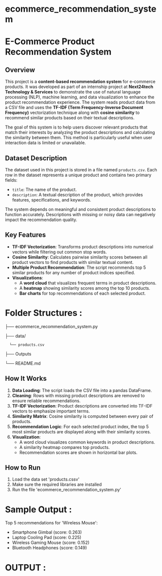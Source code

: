 # ecommerce_recommendation_system

# E-Commerce Product Recommendation System

## Overview

This project is a **content-based recommendation system** for e-commerce products. It was developed as part of an internship project at **Next24tech Technology & Services** to demonstrate the use of natural language processing (NLP), machine learning, and data visualization to enhance the product recommendation experience. The system reads product data from a CSV file and uses the **TF-IDF (Term Frequency-Inverse Document Frequency)** vectorization technique along with **cosine similarity** to recommend similar products based on their textual descriptions.

The goal of this system is to help users discover relevant products that match their interests by analyzing the product descriptions and calculating the similarity between them. This method is particularly useful when user interaction data is limited or unavailable.



## Dataset Description

The dataset used in this project is stored in a file named `products.csv`. Each row in the dataset represents a unique product and contains two primary fields:

- `title`: The name of the product.
- `description`: A textual description of the product, which provides features, specifications, and keywords.

The system depends on meaningful and consistent product descriptions to function accurately. Descriptions with missing or noisy data can negatively impact the recommendation quality.


## Key Features

- **TF-IDF Vectorization**: Transforms product descriptions into numerical vectors while filtering out common stop words.
- **Cosine Similarity**: Calculates pairwise similarity scores between all product vectors to find products with similar textual content.
- **Multiple Product Recommendation**: The script recommends top 5 similar products for any number of product indices specified.
- **Visualizations**:
  - A **word cloud** that visualizes frequent terms in product descriptions.
  - A **heatmap** showing similarity scores among the top 10 products.
  - **Bar charts** for top recommendations of each selected product.

# Folder Structures :

├── ecommerce_recommendation_system.py

├── data/

      └── products.csv

├──  Outputs

└── README.md


## How It Works

1. **Data Loading**: The script loads the CSV file into a pandas DataFrame.
2. **Cleaning**: Rows with missing product descriptions are removed to ensure reliable recommendations.
3. **TF-IDF Vectorization**: Product descriptions are converted into TF-IDF vectors to emphasize important terms.
4. **Similarity Matrix**: Cosine similarity is computed between every pair of products.
5. **Recommendation Logic**: For each selected product index, the top 5 most similar products are displayed along with their similarity scores.
6. **Visualization**:
   - A word cloud visualizes common keywords in product descriptions.
   - A similarity heatmap compares top products.
   - Recommendation scores are shown in horizontal bar plots.



## How to Run
1. Load the data set 'products.cssv'
2. Make sure the required libraries are installed
3. Run the file 'ecommerce_recommendation_system.py'


# Sample Output :
Top 5 recommendations for 'Wireless Mouse':
  - Smartphone Gimbal (score: 0.263)
  - Laptop Cooling Pad (score: 0.225)
  - Wireless Gaming Mouse (score: 0.152)
  - Bluetooth Headphones (score: 0.149)


# OUTPUT :



